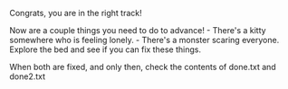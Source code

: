 Congrats, you are in the right track!

Now are a couple things you need to do to advance!
	- There's a kitty somewhere who is feeling lonely.
	- There's a monster scaring everyone. 
Explore the bed and see if you can fix these things.

When both are fixed, and only then, check the contents of done.txt and done2.txt
